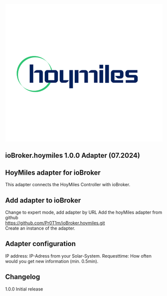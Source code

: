 ![Logo](admin/hoymiles.png)
## ioBroker.hoymiles 1.0.0 Adapter (07.2024)
 
## HoyMiles adapter for ioBroker
This adapter connects the HoyMiles Controller with ioBroker.

## Add adapter to ioBroker
Change to expert mode, add adapter by URL
Add the hoyMiles adapter from github<br>
https://github.com/Pr0T1m/ioBroker.hoymiles.git
<br>Create an instance of the adapter.

## Adapter configuration
IP address:  IP-Adress from your Solar-System.
Requesttime: How often would you get new information (min. 0.5min).

##  Changelog
1.0.0  Initial release<br>